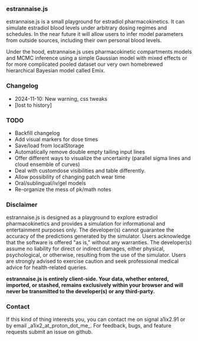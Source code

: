 ### estrannaise.js
estrannaise.js is a small playground for estradiol pharmacokinetics. It can simulate estradiol blood levels under arbitrary dosing regimes and schedules. In the near future it will allow users to infer model parameters from outside sources, including their own personal blood levels.

Under the hood, estrannaise.js uses pharmacokinetic compartments models and MCMC inference using a simple Gaussian model with mixed effects or for more complicated pooled dataset our very own homebrewed hierarchical Bayesian model called Emix.

### Changelog
- 2024-11-10: New warning, css tweaks
- [lost to history]

### TODO
- Backfill changelog
- Add visual markers for dose times
- Save/load from localStorage
- Automatically remove double empty tailing input lines
- Offer different ways to visualize the uncertainty (parallel sigma lines and cloud ensemble of curves)
- Deal with customdose visibilities and table differently.
- Allow possibility of changing patch wear time
- Oral/sublingual/iv/gel models
- Re-organize the mess of pk/math notes

### Disclaimer
estrannaise.js is designed as a playground to explore estradiol pharmacokinetics and provides a simulation for informational and entertainment purposes only. The developer(s) cannot guarantee the accuracy of the predictions generated by the simulator. Users acknowledge that the software is offered "as is," without any warranties. The developer(s) assume no liability for direct or indirect damages, either physical, psychological, or otherwise, resulting from the use of the simulator. Users are strongly advised to exercise caution and seek professional medical advice for health-related queries.

**estrannaise.js is entirely client-side. Your data, whether entered, imported, or stashed, remains exclusively within your browser and will never be transmitted to the developer(s) or any third-party.**


### Contact
If this kind of thing interests you, you can contact me on signal a1ix2.91 or by email \_a1ix2\_at\_proton\_dot\_me\_.
For feedback, bugs, and feature requests submit an issue on github.